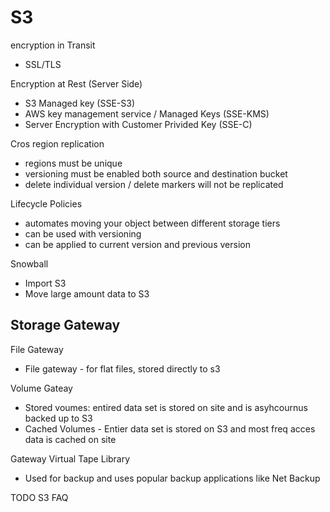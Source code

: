 # S3
encryption in Transit
- SSL/TLS

Encryption at Rest (Server Side)
- S3 Managed key (SSE-S3)
- AWS key management service / Managed Keys (SSE-KMS)
- Server Encryption with Customer Privided Key (SSE-C)

Cros region replication
- regions must be unique
- versioning must be enabled both source and destination bucket
- delete individual version / delete markers will not be replicated

Lifecycle Policies
- automates moving your object between different storage tiers
- can be used with versioning
- can be applied to current version and previous version

Snowball
- Import S3
- Move large amount data to S3

## Storage Gateway
File Gateway 
- File gateway - for flat files, stored directly to s3

Volume Gateay
- Stored voumes: entired data set is stored on site and is asyhcournus backed up to S3
- Cached Volumes - Entier data set is stored on S3 and most freq acces data is cached on site

Gateway Virtual Tape Library
- Used for backup and uses popular backup applications like Net Backup

TODO S3 FAQ